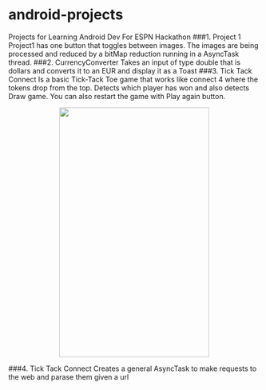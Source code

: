 # android-projects
Projects for Learning Android Dev For ESPN Hackathon 
###1. Project 1 
Project1 has one button that toggles between images. The images are being processed and reduced by a bitMap reduction running in a AsyncTask thread. 
###2. CurrencyConverter 
Takes an input of type double that is dollars and converts it to an EUR and display it as a Toast 
###3. Tick Tack Connect 
Is a basic Tick-Tack Toe game that works like connect 4 where the tokens drop from the top. Detects which player has won and also detects Draw game. You can also restart the game with Play again button. 
<p align="center">
<img src="http://i.imgur.com/RfI4wPA.png" left="500px" height="500" width="300"/>
</p>
###4. Tick Tack Connect 
Creates a general AsyncTask to make requests to the web and parase them given a url 
